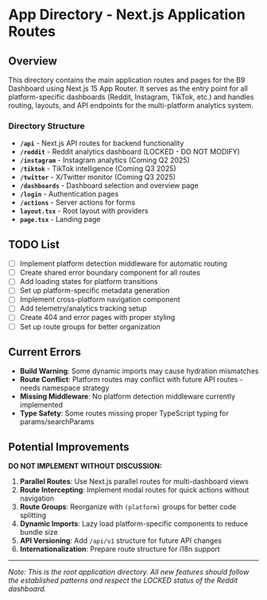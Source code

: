 # App Directory - Next.js Application Routes

## Overview

This directory contains the main application routes and pages for the B9 Dashboard using Next.js 15 App Router. It serves as the entry point for all platform-specific dashboards (Reddit, Instagram, TikTok, etc.) and handles routing, layouts, and API endpoints for the multi-platform analytics system.

### Directory Structure
- **`/api`** - Next.js API routes for backend functionality
- **`/reddit`** - Reddit analytics dashboard (LOCKED - DO NOT MODIFY)
- **`/instagram`** - Instagram analytics (Coming Q2 2025)
- **`/tiktok`** - TikTok intelligence (Coming Q3 2025)
- **`/twitter`** - X/Twitter monitor (Coming Q3 2025)
- **`/dashboards`** - Dashboard selection and overview page
- **`/login`** - Authentication pages
- **`/actions`** - Server actions for forms
- **`layout.tsx`** - Root layout with providers
- **`page.tsx`** - Landing page

## TODO List

- [ ] Implement platform detection middleware for automatic routing
- [ ] Create shared error boundary component for all routes
- [ ] Add loading states for platform transitions
- [ ] Set up platform-specific metadata generation
- [ ] Implement cross-platform navigation component
- [ ] Add telemetry/analytics tracking setup
- [ ] Create 404 and error pages with proper styling
- [ ] Set up route groups for better organization

## Current Errors

- **Build Warning**: Some dynamic imports may cause hydration mismatches
- **Route Conflict**: Platform routes may conflict with future API routes - needs namespace strategy
- **Missing Middleware**: No platform detection middleware currently implemented
- **Type Safety**: Some routes missing proper TypeScript typing for params/searchParams

## Potential Improvements

**DO NOT IMPLEMENT WITHOUT DISCUSSION:**

1. **Parallel Routes**: Use Next.js parallel routes for multi-dashboard views
2. **Route Intercepting**: Implement modal routes for quick actions without navigation
3. **Route Groups**: Reorganize with `(platform)` groups for better code splitting
4. **Dynamic Imports**: Lazy load platform-specific components to reduce bundle size
5. **API Versioning**: Add `/api/v1` structure for future API changes
6. **Internationalization**: Prepare route structure for i18n support

---

*Note: This is the root application directory. All new features should follow the established patterns and respect the LOCKED status of the Reddit dashboard.*